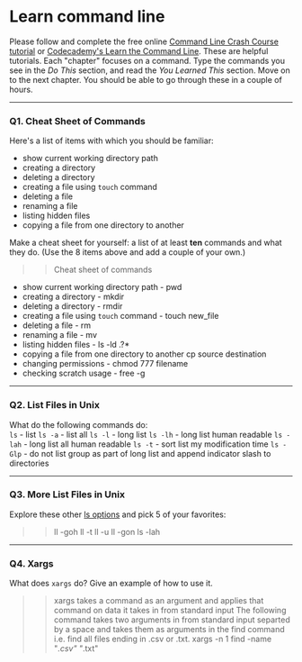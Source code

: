 # Learn command line

Please follow and complete the free online [Command Line Crash Course
tutorial](https://web.archive.org/web/20160708171659/http://cli.learncodethehardway.org/book/) or [Codecademy's Learn the Command Line](https://www.codecademy.com/learn/learn-the-command-line). These are helpful tutorials. Each "chapter" focuses on a command. Type the commands you see in the _Do This_ section, and read the _You Learned This_ section. Move on to the next chapter. You should be able to go through these in a couple of hours.

---

### Q1.  Cheat Sheet of Commands  

Here's a list of items with which you should be familiar:  
* show current working directory path
* creating a directory
* deleting a directory
* creating a file using `touch` command
* deleting a file
* renaming a file
* listing hidden files
* copying a file from one directory to another

Make a cheat sheet for yourself: a list of at least **ten** commands and what they do.  (Use the 8 items above and add a couple of your own.)  

> > Cheat sheet of commands
* show current working directory path - pwd
* creating a directory - mkdir
* deleting a directory - rmdir
* creating a file using `touch` command - touch new_file 
* deleting a file - rm
* renaming a file - mv
* listing hidden files - ls -ld .?*
* copying a file from one directory to another cp source destination
* changing permissions - chmod 777 filename
* checking scratch usage - free -g
---


### Q2.  List Files in Unix   

What do the following commands do:  
`ls`  - list
`ls -a`  - list all
`ls -l`  - long list
`ls -lh`  - long list human readable
`ls -lah`  - long list all human readable
`ls -t`  - sort list my modification time
`ls -Glp`  - do not list group as part of long list and append indicator slash to directories

> > 

---

### Q3.  More List Files in Unix  

Explore these other [ls options](http://www.techonthenet.com/unix/basic/ls.php) and pick 5 of your favorites:

> > ll -goh
ll -t
ll -u
ll -gon
ls -lah

---

### Q4.  Xargs   

What does `xargs` do? Give an example of how to use it.

> > xargs takes a command as an argument and applies that command on data it takes in from standard input
The following command takes two arguments in from standard input separted by a space and takes them as arguments in the find command i.e. find all files ending in .csv or .txt.
xargs -n 1 find -name
"*.csv" "*.txt"


 

